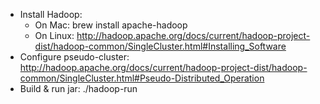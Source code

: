 * Install Hadoop: 
  * On Mac: brew install apache-hadoop
  * On Linux: http://hadoop.apache.org/docs/current/hadoop-project-dist/hadoop-common/SingleCluster.html#Installing_Software
* Configure pseudo-cluster: http://hadoop.apache.org/docs/current/hadoop-project-dist/hadoop-common/SingleCluster.html#Pseudo-Distributed_Operation
* Build & run jar: ./hadoop-run
